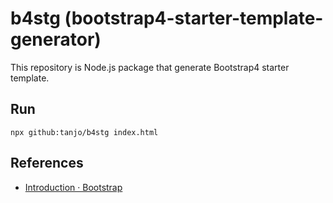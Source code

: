 # b4stg (bootstrap4-starter-template-generator)

This repository is Node.js package that generate Bootstrap4 starter template.

## Run

```
npx github:tanjo/b4stg index.html
```

## References

- [Introduction · Bootstrap](https://getbootstrap.com/docs/4.4/getting-started/introduction/)

